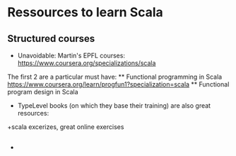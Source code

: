 # Ressources to learn Scala

## Structured courses
* Unavoidable: Martin's EPFL courses: https://www.coursera.org/specializations/scala

The first 2 are a particular must have:
** Functional programming in Scala https://www.coursera.org/learn/progfun1?specialization=scala
** Functional program design in Scala

* TypeLevel books (on which they base their training) are also great resources:

+scala excerizes, great online exercises

## 

* 
